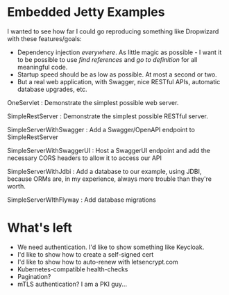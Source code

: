# Embedded Jetty Examples

I wanted to see how far I could go reproducing something like Dropwizard with these features/goals:

- Dependency injection *everywhere*.  As little magic as possible - I want it to be possible to use
  _find references_ and _go to definition_ for all meaningful code.
- Startup speed should be as low as possible.  At most a second or two.
- But a real web application, with Swagger, nice RESTful APIs, automatic database upgrades, etc.

OneServlet
: Demonstrate the simplest possible web server.

SimpleRestServer
: Demonstrate the simplest possible RESTful server.

SimpleServerWithSwagger
: Add a Swagger/OpenAPI endpoint to SimpleRestServer

SimpleServerWithSwaggerUI
: Host a SwaggerUI endpoint and add the necessary CORS headers to allow it to access our API

SimpleServerWithJdbi
: Add a database to our example, using JDBI, because ORMs are, in my experience, always more
  trouble than they're worth.

SimpleServerWIthFlyway
: Add database migrations

# What's left

- We need authentication.  I'd like to show something like Keycloak.
- I'd like to show how to create a self-signed cert
- I'd like to show how to auto-renew with letsencrypt.com
- Kubernetes-compatible health-checks
- Pagination?
- mTLS authentication?  I am a PKI guy...


